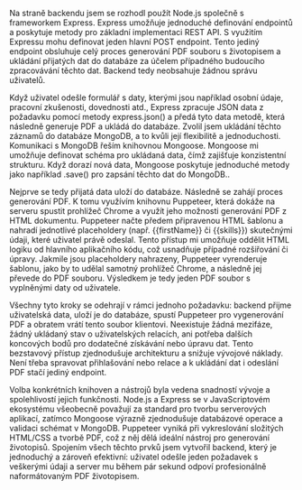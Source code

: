 Na straně backendu jsem se rozhodl použít Node.js společně s frameworkem Express. Express umožňuje jednoduché definování endpointů a poskytuje metody pro základní implementaci REST API. S využitím Expressu mohu definovat jeden hlavní POST endpoint. Tento jediný endpoint obsluhuje celý proces generování PDF souboru s životopisem a ukládání přijatých dat do databáze za účelem případného budoucího zpracovávání těchto dat. Backend tedy neobsahuje žádnou správu uživatelů.

Když uživatel odešle formulář s daty, kterými jsou například osobní údaje, pracovní zkušenosti, dovednosti atd., Express zpracuje JSON data z požadavku pomocí metody express.json() a předá tyto data metodě, která následně generuje PDF a ukládá do databáze. Zvolil jsem ukládání těchto záznamů do databáze MongoDB, a to kvůli její flexibilitě a jednoduchosti. Komunikaci s MongoDB řeším knihovnou Mongoose. Mongoose mi umožňuje definovat schéma pro ukládaná data, čímž zajišťuje konzistentní strukturu. Když dorazí nová data, Mongoose poskytuje jednoduché metody jako například .save() pro zapsání těchto dat do MongoDB..

Nejprve se tedy přijatá data uloží do databáze. Následně se zahájí proces generování PDF. K tomu využívím knihovnu Puppeteer, která dokáže na serveru spustit prohlížeč Chrome a využít jeho možnosti generování PDF z HTML dokumentu. Puppeteer načte předem připravenou HTML šablonu a nahradí jednotlivé placeholdery (např. {{firstName}} či {{skills}}) skutečnými údaji, které uživatel právě odeslal. Tento přístup mi umožňuje oddělit HTML logiku od hlavního aplikačního kódu, což usnadňuje případné rozšiřování či úpravy. Jakmile jsou placeholdery nahrazeny, Puppeteer vyrenderuje šablonu, jako by to udělal samotný prohlížeč Chrome, a následně jej převede do PDF souboru. Výsledkem je tedy jeden PDF soubor s vyplněnými daty od uživatele.

Všechny tyto kroky se odehrají v rámci jednoho požadavku: backend přijme uživatelská data, uloží je do databáze, spustí Puppeteer pro vygenerování PDF a obratem vrátí tento soubor klientovi. Neexistuje žádná mezifáze, žádný ukládaný stav o uživatelských relacích, ani potřeba dalších koncových bodů pro dodatečné získávání nebo úpravu dat. Tento bezstavový přístup zjednodušuje architekturu a snižuje vývojové náklady. Není třeba spravovat přihlašování nebo relace a k ukládání dat i odeslání PDF stačí jediný endpoint.

Volba konkrétních knihoven a nástrojů byla vedena snadností vývoje a spolehlivostí jejich funkčnosti. Node.js a Express se v JavaScriptovém ekosystému všeobecně považují za standard pro tvorbu serverových aplikací, zatímco Mongoose výrazně zjednodušuje databázové operace a validaci schémat v MongoDB. Puppeteer vyniká při vykreslování složitých HTML/CSS a tvorbě PDF, což z něj dělá ideální nástroj pro generování životopisů. Spojením všech těchto prvků jsem vytvořil backend, který je jednoduchý a zároveň efektivní: uživatel odešle jeden požadavek s veškerými údaji a server mu během pár sekund odpoví profesionálně naformátovaným PDF životopisem.
